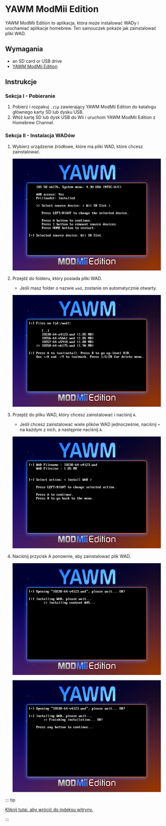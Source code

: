 # YAWM ModMii Edition

YAWM ModMii Edition to aplikacja, która może instalować WADy i uruchamiać aplikacje homebrew.
Ten samouczek pokaże jak zainstalować pliki WAD.

## Wymagania

- an SD card or USB drive
- [YAWM ModMii Edition](https://oscwii.org/library/app/yawmme)

## Instrukcje

### Sekcja I - Pobieranie

1. Pobierz i rozpakuj `.zip` zawierający YAWM ModMii Edition do katalogu głównego karty SD lub dysku USB.
2. Włóż kartę SD lub dysk USB do Wii i uruchom YAWM ModMii Edition z Homebrew Channel.

### Sekcja II - Instalacja WADów

1. Wybierz urządzenie źródłowe, które ma pliki WAD, które chcesz zainstalować.

    ![](/images/homebrew/yawmME/source_device.png)

2. Przejdź do folderu, który posiada pliki WAD.

    - Jeśli masz folder o nazwie `wad`, zostanie on automatycznie otwarty.

    ![](/images/homebrew/yawmME/file_selection.png)

3. Przejdź do pliku WAD, który chcesz zainstalować i naciśnij `A`.

    - Jeśli chcesz zainstalować wiele plików WAD jednocześnie, naciśnij `+` na każdym z nich, a następnie naciśnij `A`.

    ![](/images/homebrew/yawmME/install_wad.png)

4. Naciśnij przycisk A ponownie, aby zainstalować plik WAD.

    ![](/images/homebrew/yawmME/installing_wad.png)

    ![](/images/homebrew/yawmME/installing_wad_ok.png)

::: tip

[Kliknij tutaj, aby wrócić do indeksu witryny.](site-navigation)

:::
